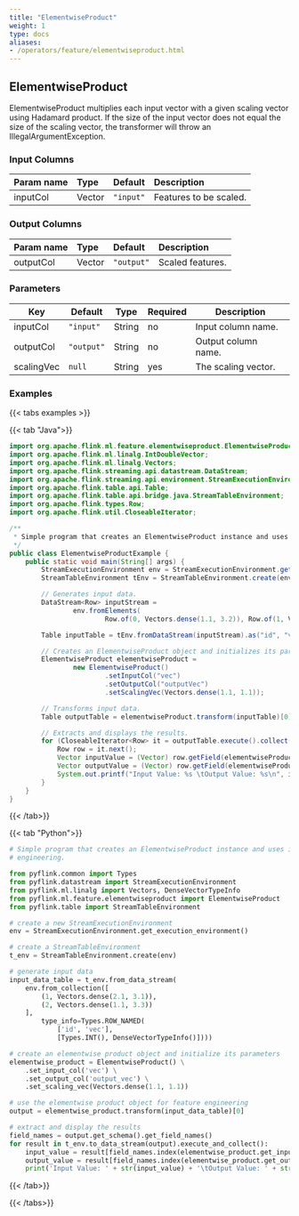 ```yaml
---
title: "ElementwiseProduct"
weight: 1
type: docs
aliases:
- /operators/feature/elementwiseproduct.html
---
```


<!--
Licensed to the Apache Software Foundation (ASF) under one
or more contributor license agreements.  See the NOTICE file
distributed with this work for additional information
regarding copyright ownership.  The ASF licenses this file
to you under the Apache License, Version 2.0 (the
"License"); you may not use this file except in compliance
with the License.  You may obtain a copy of the License at

  http://www.apache.org/licenses/LICENSE-2.0

Unless required by applicable law or agreed to in writing,
software distributed under the License is distributed on an
"AS IS" BASIS, WITHOUT WARRANTIES OR CONDITIONS OF ANY
KIND, either express or implied.  See the License for the
specific language governing permissions and limitations
under the License.
-->

## ElementwiseProduct

ElementwiseProduct multiplies each input vector with a given scaling vector using 
Hadamard product. If the size of the input vector does not equal the size of the 
scaling vector, the transformer will throw an IllegalArgumentException.

### Input Columns

| Param name | Type   | Default   | Description            |
|:-----------|:-------|:----------|:-----------------------|
| inputCol   | Vector | `"input"` | Features to be scaled. |

### Output Columns

| Param name | Type   | Default    | Description      |
|:-----------|:-------|:-----------|:-----------------|
| outputCol  | Vector | `"output"` | Scaled features. |

### Parameters

| Key        | Default    | Type   | Required | Description         |
|------------|------------|--------|----------|---------------------|
| inputCol   | `"input"`  | String | no       | Input column name.  |
| outputCol  | `"output"` | String | no       | Output column name. |
| scalingVec | `null`     | String | yes      | The scaling vector. |
### Examples

{{< tabs examples >}}

{{< tab "Java">}}

```java
import org.apache.flink.ml.feature.elementwiseproduct.ElementwiseProduct;
import org.apache.flink.ml.linalg.IntDoubleVector;
import org.apache.flink.ml.linalg.Vectors;
import org.apache.flink.streaming.api.datastream.DataStream;
import org.apache.flink.streaming.api.environment.StreamExecutionEnvironment;
import org.apache.flink.table.api.Table;
import org.apache.flink.table.api.bridge.java.StreamTableEnvironment;
import org.apache.flink.types.Row;
import org.apache.flink.util.CloseableIterator;

/**
 * Simple program that creates an ElementwiseProduct instance and uses it for feature engineering.
 */
public class ElementwiseProductExample {
    public static void main(String[] args) {
        StreamExecutionEnvironment env = StreamExecutionEnvironment.getExecutionEnvironment();
        StreamTableEnvironment tEnv = StreamTableEnvironment.create(env);

        // Generates input data.
        DataStream<Row> inputStream =
                env.fromElements(
                        Row.of(0, Vectors.dense(1.1, 3.2)), Row.of(1, Vectors.dense(2.1, 3.1)));

        Table inputTable = tEnv.fromDataStream(inputStream).as("id", "vec");

        // Creates an ElementwiseProduct object and initializes its parameters.
        ElementwiseProduct elementwiseProduct =
                new ElementwiseProduct()
                        .setInputCol("vec")
                        .setOutputCol("outputVec")
                        .setScalingVec(Vectors.dense(1.1, 1.1));

        // Transforms input data.
        Table outputTable = elementwiseProduct.transform(inputTable)[0];

        // Extracts and displays the results.
        for (CloseableIterator<Row> it = outputTable.execute().collect(); it.hasNext(); ) {
            Row row = it.next();
            Vector inputValue = (Vector) row.getField(elementwiseProduct.getInputCol());
            Vector outputValue = (Vector) row.getField(elementwiseProduct.getOutputCol());
            System.out.printf("Input Value: %s \tOutput Value: %s\n", inputValue, outputValue);
        }
    }
}

```

{{< /tab>}}

{{< tab "Python">}}

```python
# Simple program that creates an ElementwiseProduct instance and uses it for feature
# engineering.

from pyflink.common import Types
from pyflink.datastream import StreamExecutionEnvironment
from pyflink.ml.linalg import Vectors, DenseVectorTypeInfo
from pyflink.ml.feature.elementwiseproduct import ElementwiseProduct
from pyflink.table import StreamTableEnvironment

# create a new StreamExecutionEnvironment
env = StreamExecutionEnvironment.get_execution_environment()

# create a StreamTableEnvironment
t_env = StreamTableEnvironment.create(env)

# generate input data
input_data_table = t_env.from_data_stream(
    env.from_collection([
        (1, Vectors.dense(2.1, 3.1)),
        (2, Vectors.dense(1.1, 3.3))
    ],
        type_info=Types.ROW_NAMED(
            ['id', 'vec'],
            [Types.INT(), DenseVectorTypeInfo()])))

# create an elementwise product object and initialize its parameters
elementwise_product = ElementwiseProduct() \
    .set_input_col('vec') \
    .set_output_col('output_vec') \
    .set_scaling_vec(Vectors.dense(1.1, 1.1))

# use the elementwise product object for feature engineering
output = elementwise_product.transform(input_data_table)[0]

# extract and display the results
field_names = output.get_schema().get_field_names()
for result in t_env.to_data_stream(output).execute_and_collect():
    input_value = result[field_names.index(elementwise_product.get_input_col())]
    output_value = result[field_names.index(elementwise_product.get_output_col())]
    print('Input Value: ' + str(input_value) + '\tOutput Value: ' + str(output_value))

```

{{< /tab>}}

{{< /tabs>}}
